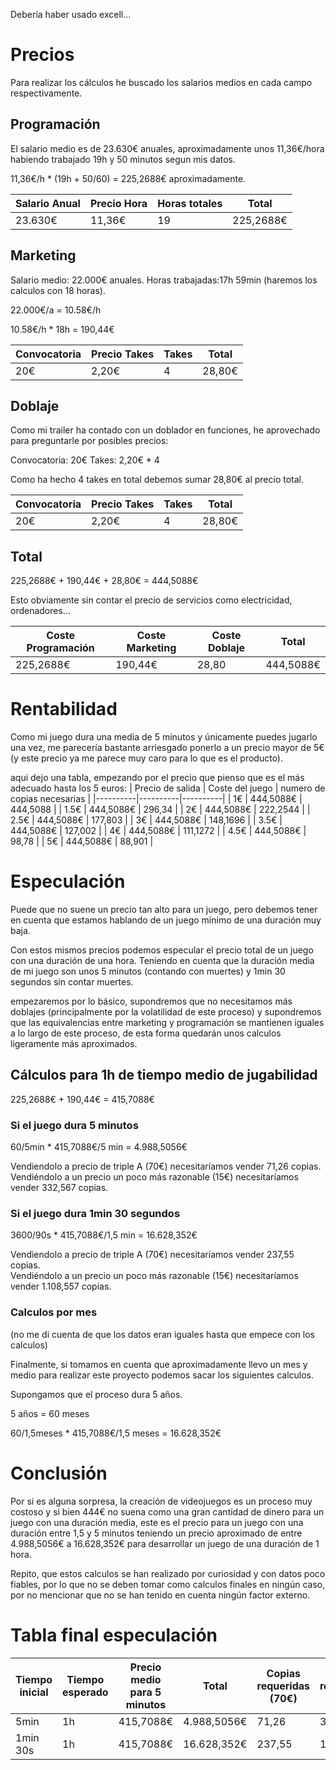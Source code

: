 Debería haber usado excell...

# Precios
Para realizar los cálculos he buscado los salarios medios en cada campo respectivamente.

## Programación

El salario medio es de 23.630€ anuales, aproximadamente unos 11,36€/hora habiendo trabajado 19h y 50 minutos segun mis datos.

11,36€/h * (19h + 50/60) = 225,2688€ aproximadamente.

| Salario Anual | Precio Hora | Horas totales | Total |
|----------|----------|----------|----------|
| 23.630€   | 11,36€   | 19  |  225,2688€ |

## Marketing

Salario medio: 22.000€ anuales.
Horas trabajadas:17h 59min (haremos los calculos con 18 horas).

22.000€/a = 10.58€/h

10.58€/h * 18h = 190,44€

| Convocatoria | Precio Takes | Takes | Total |
|----------|----------|----------|----------|
| 20€   | 2,20€   | 4  |  28,80€ |

## Doblaje
Como mi trailer ha contado con un doblador en funciones, he aprovechado para preguntarle por posibles precios:

Convocatoria: 20€
Takes: 2,20€ * 4

Como ha hecho 4 takes en total debemos sumar 28,80€ al precio total.

| Convocatoria | Precio Takes | Takes | Total |
|----------|----------|----------|----------|
| 20€   | 2,20€   | 4  |  28,80€ |

## Total

225,2688€ + 190,44€ + 28,80€ = 444,5088€

Esto obviamente sin contar el precio de servicios como electricidad, ordenadores...

| Coste Programación | Coste Marketing | Coste Doblaje | Total |
|----------|----------|----------|----------|
| 225,2688€   | 190,44€   | 28,80 | 444,5088€   |

# Rentabilidad

Como mi juego dura una media de 5 minutos y únicamente puedes jugarlo una vez, me parecería bastante arriesgado ponerlo a un precio mayor de 5€ (y este precio ya me parece muy caro para lo que es el producto).

aqui dejo una tabla, empezando por el precio que pienso que es el más adecuado hasta los 5 euros:
| Precio de salida | Coste del juego | numero de copias necesarias |
|----------|----------|----------|
| 1€   | 444,5088€   | 444,5088   |
| 1.5€   | 444,5088€   |  296,34  |
| 2€   | 444,5088€   |  222,2544  |
| 2.5€   | 444,5088€   |  177,803  |
| 3€   | 444,5088€   |  148,1696  |
| 3.5€   | 444,5088€   |  127,002  |
| 4€   | 444,5088€   |  111,1272  |
| 4.5€   | 444,5088€   |  98,78  |
| 5€   | 444,5088€   |  88,901  |


# Especulación

Puede que no suene un precio tan alto para un juego, pero debemos tener en cuenta que estamos hablando de un juego mínimo de una duración muy baja.

Con estos mismos precios podemos especular el precio total de un juego con una duración de una hora.
Teniendo en cuenta que la duración media de mi juego son unos 5 minutos (contando con muertes) y 1min 30 segundos sin contar muertes.

empezaremos por lo básico, supondremos que no necesitamos más doblajes (principalmente por la volatilidad de este proceso) y supondremos que las equivalencias entre marketing y programación se mantienen iguales a lo largo de este proceso, de esta forma quedarán unos calculos ligeramente más aproximados.

## Cálculos para 1h de tiempo medio de jugabilidad

225,2688€ + 190,44€ = 415,7088€

### Si el juego dura 5 minutos

60/5min * 415,7088€/5 min = 4.988,5056€

Vendiendolo a precio de triple A (70€) necesitaríamos vender 71,26 copias.  
Vendiéndolo a un precio un poco más razonable (15€) necesitaríamos vender 332,567 copias. 

### Si el juego dura 1min 30 segundos

3600/90s * 415,7088€/1,5 min = 16.628,352€

Vendiendolo a precio de triple A (70€) necesitaríamos vender 237,55 copias.  
Vendiéndolo a un precio un poco más razonable (15€) necesitaríamos vender 1.108,557 copias. 

### Calculos por mes

(no me di cuenta de que los datos eran iguales hasta que empece con los calculos)

Finalmente, si tomamos en cuenta que aproximadamente llevo un mes y medio para realizar este proyecto podemos sacar los siguientes calculos.

Supongamos que el proceso dura 5 años.

5 años = 60 meses

60/1,5meses * 415,7088€/1,5 meses = 16.628,352€

# Conclusión

Por si es alguna sorpresa, la creación de videojuegos es un proceso muy costoso y si bien 444€ no suena como una gran cantidad de dinero para un juego con una duración media, este es el precio para un juego con una duración entre 1,5 y 5 minutos teniendo un precio aproximado de entre 4.988,5056€ a 16.628,352€ para desarrollar un juego de una duración de 1 hora.  

Repito, que estos calculos se han realizado por curiosidad y con datos poco fiables, por lo que no se deben tomar como calculos finales en ningún caso, por no mencionar que no se han tenido en cuenta ningún factor externo.

# Tabla final especulación


| Tiempo inicial | Tiempo esperado | Precio medio para 5 minutos | Total | Copias requeridas (70€) | Copias requeridas (15€) |
|----------|----------|----------|----------|----------|----------|
| 5min   | 1h   | 415,7088€   |  4.988,5056€ | 71,26 | 332,567 |
| 1min 30s   | 1h   | 415,7088€   |  16.628,352€ | 237,55 | 1.108,557 |
